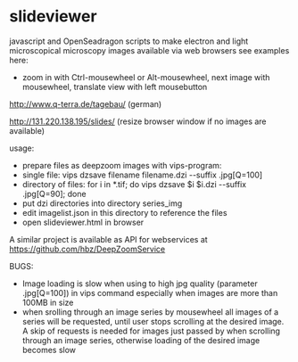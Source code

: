 # slideviewer
javascript and OpenSeadragon scripts to make electron and light microscopical microscopy images available via web browsers
see examples here:

- zoom in with Ctrl-mousewheel or Alt-mousewheel, next image with mousewheel, translate view with left mousebutton

http://www.q-terra.de/tagebau/ (german)

http://131.220.138.195/slides/ (resize browser window if no images are available)

usage:

- prepare files as deepzoom images with vips-program:
- single file: vips dzsave filename filename.dzi --suffix .jpg[Q=100]
- directory of files: for i in *.tif; do vips dzsave $i $i.dzi --suffix .jpg[Q=90]; done
- put dzi directories into directory series_img
- edit imagelist.json in this directory to reference the files
- open slideviewer.html in browser

A similar project is available as API for webservices at https://github.com/hbz/DeepZoomService


BUGS:

 - Image loading is slow when using to high jpg quality (parameter .jpg[Q=100]) in vips command especially when images are more than 100MB in size
 - when srolling through an image series by mousewheel all images of a series will be requested, until user stops scrolling at the desired image. A skip of requests is needed for images just passed by when scrolling through an image series, otherwise loading of the desired image becomes slow



